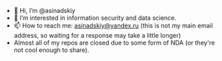 - 👋 Hi, I’m @asinadskiy
- 👀 I’m interested in information security and data science.
- 📫 How to reach me: asinadskiy@yandex.ru (this is not my main email address, so waiting for a response may take a little longer)
- Almost all of my repos are closed due to some form of NDA (or they're not cool enough to share).

<!---
asinadskiy/asinadskiy is a ✨ special ✨ repository because its `README.md` (this file) appears on your GitHub profile.
You can click the Preview link to take a look at your changes.
--->
